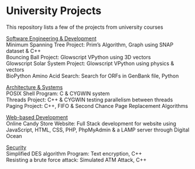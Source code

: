 # University Projects
This repository lists a few of the projects from university courses

<ins>Software Engineering & Development</ins>  
Minimum Spanning Tree Project: Prim’s Algorithm, Graph using SNAP dataset & C++  
Bouncing Ball Project: Glowscript VPython using 3D vectors  
Glowscript Solar System Project: Glowscript VPython using physics & vectors  
BioPython Amino Acid Search: Search for ORFs in GenBank file, Python  

<ins>Architecture & Systems</ins>  
POSIX Shell Program: C & CYGWIN system  
Threads Project: C++ & CYGWIN testing parallelism between threads  
Paging Project: C++, FIFO & Second Chance Page Replacement Algorithms  

<ins>Web-based Development</ins>  
Online Candy Store Website: Full Stack development for website using JavaScript, HTML, CSS, PHP, PhpMyAdmin & a LAMP server through Digital Ocean

<ins>Security</ins>  
Simplified DES algorithm Program: Text encryption, C++  
Resisting a brute force attack: Simulated ATM Attack, C++
